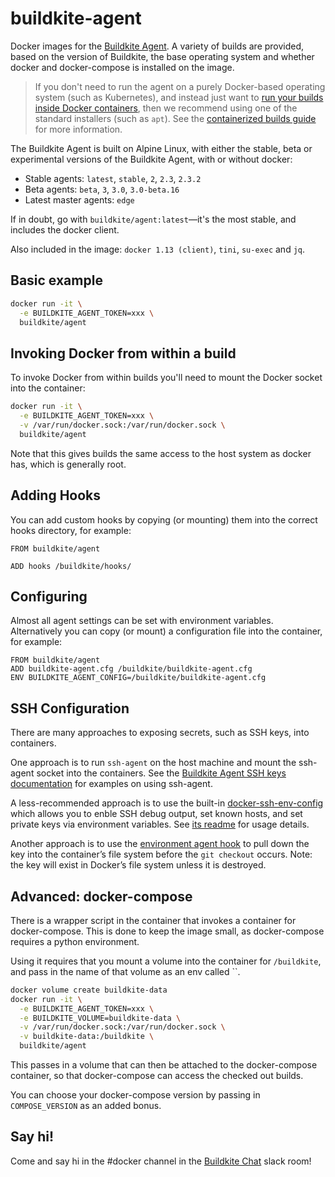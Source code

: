 # buildkite-agent

Docker images for the [Buildkite Agent](https://github.com/buildkite/agent). A variety of builds are provided, based on the version of Buildkite, the base operating system and whether docker and docker-compose is installed on the image.

> If you don't need to run the agent on a purely Docker-based operating system (such as Kubernetes), and instead just want to [run your builds inside Docker containers](https://buildkite.com/docs/guides/docker-containerized-builds), then we recommend using one of the standard installers (such as `apt`). See the [containerized builds guide](https://buildkite.com/docs/guides/docker-containerized-builds) for more information.

The Buildkite Agent is built on Alpine Linux, with either the stable, beta or experimental versions of the Buildkite Agent, with or without docker:

 * Stable agents: `latest`, `stable`, `2`, `2.3`, `2.3.2`
 * Beta agents: `beta`, `3`, `3.0`, `3.0-beta.16`
 * Latest master agents: `edge`

If in doubt, go with `buildkite/agent:latest`—it's the most stable, and includes the docker client.

Also included in the image: `docker 1.13 (client)`, `tini`, `su-exec` and `jq`.

## Basic example

```bash
docker run -it \
  -e BUILDKITE_AGENT_TOKEN=xxx \
  buildkite/agent
```

## Invoking Docker from within a build

To invoke Docker from within builds you'll need to mount the Docker socket into the container:

```bash
docker run -it \
  -e BUILDKITE_AGENT_TOKEN=xxx \
  -v /var/run/docker.sock:/var/run/docker.sock \
  buildkite/agent
```

Note that this gives builds the same access to the host system as docker has, which is generally root. 

## Adding Hooks

You can add custom hooks by copying (or mounting) them into the correct hooks directory, for example:

```
FROM buildkite/agent

ADD hooks /buildkite/hooks/
```

## Configuring

Almost all agent settings can be set with environment variables. Alternatively you can copy (or mount) a configuration file into the container, for example:

```
FROM buildkite/agent
ADD buildkite-agent.cfg /buildkite/buildkite-agent.cfg
ENV BUILDKITE_AGENT_CONFIG=/buildkite/buildkite-agent.cfg
```

## SSH Configuration

There are many approaches to exposing secrets, such as SSH keys, into containers.

One approach is to run `ssh-agent` on the host machine and mount the ssh-agent socket into the containers. See the [Buildkite Agent SSH keys documentation](https://buildkite.com/docs/agent/ssh-keys) for examples on using ssh-agent.

A less-recommended approach is to use the built-in [docker-ssh-env-config](https://github.com/buildkite/docker-ssh-env-config) which allows you to enble SSH debug output, set known hosts, and set private keys via environment variables. See [its readme](https://github.com/buildkite/docker-ssh-env-config#readme) for usage details.

Another approach is to use the [environment agent hook](https://buildkite.com/docs/agent/hooks) to pull down the key into the container’s file system before the `git checkout` occurs. Note: the key will exist in Docker’s file system unless it is destroyed.

## Advanced: docker-compose

There is a wrapper script in the container that invokes a container for docker-compose. This is done to keep the image small, as docker-compose requires a python environment.

Using it requires that you mount a volume into the container for `/buildkite`, and pass in the name of that volume as an env called ``.

```bash
docker volume create buildkite-data
docker run -it \
  -e BUILDKITE_AGENT_TOKEN=xxx \
  -e BUILDKITE_VOLUME=buildkite-data \
  -v /var/run/docker.sock:/var/run/docker.sock \
  -v buildkite-data:/buildkite \
  buildkite/agent
```

This passes in a volume that can then be attached to the docker-compose container, so that docker-compose can access the checked out builds.

You can choose your docker-compose version by passing in `COMPOSE_VERSION` as an added bonus.

## Say hi!

Come and say hi in the #docker channel in the [Buildkite Chat](https://chat.buildkite.com) slack room!
